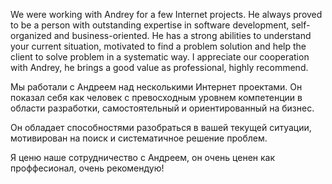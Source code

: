 We were working with Andrey for a few Internet projects. He always proved to be a person with outstanding expertise in software development, self-organized and business-oriented.
He has a strong abilities to understand your current situation, motivated  to find a problem solution and help the client to solve problem in a systematic way.
I appreciate our cooperation with Andrey, he brings a good value as professional, highly recommend.


Мы работали с Андреем над несколькими Интернет проектами. Он показал
себя как человек с превосходным уровнем компетенции в области разработки,
самостоятельный и ориентированный на бизнес.

Он обладает способностями разобраться в вашей текущей ситуации,
мотивирован на поиск и систематичное решение проблем.

Я ценю наше сотрудничество с Андреем, он очень ценен как проффесионал,
очень рекомендую!

